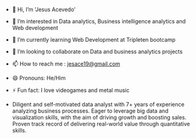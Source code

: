- 👋 Hi, I’m 'Jesus Acevedo'
- 👀 I’m interested in Data analytics, Business intelligence analytics and Web development
- 🌱 I’m currently learning Web Development at Tripleten bootcamp
- 💞️ I’m looking to collaborate on Data and business analytics projects
- 📫 How to reach me : jesace19@gmail.com
- 😄 Pronouns: He/Him
- ⚡ Fun fact: I love videogames and metal music

- Diligent and self-motivated data analyst with 7+ years of experience analyzing business processes. Eager to leverage big data and visualization skills, with the aim of driving growth and boosting sales. Proven track record of delivering real-world value through quantitative skills.

<!---
Yuhc19/Yuhc19 is a ✨ special ✨ repository because its `README.md` (this file) appears on your GitHub profile.
You can click the Preview link to take a look at your changes.
--->
